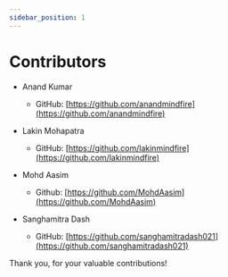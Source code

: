```yaml
---
sidebar_position: 1
---
```


# Contributors

- Anand Kumar
  - GitHub: [https://github.com/anandmindfire](https://github.com/anandmindfire)

- Lakin Mohapatra
  - GitHub: [https://github.com/lakinmindfire](https://github.com/lakinmindfire)

- Mohd Aasim
  - Github: [https://github.com/MohdAasim](https://github.com/MohdAasim)

- Sanghamitra Dash
  - GitHub: [https://github.com/sanghamitradash021](https://github.com/sanghamitradash021)

Thank you, for your valuable contributions!
